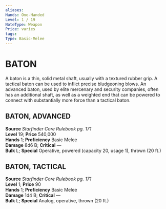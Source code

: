 ```yaml
---
aliases: 
Hands: One-Handed
Level: 1 / 19
NoteType: Weapon
Price: varies
tags: 
Type: Basic-Melee
---
```

# BATON
A baton is a thin, solid metal shaft, usually with a textured rubber grip. A tactical baton can be used to inflict precise bludgeoning blows. An advanced baton, used by elite mercenary and security companies, often has an additional shaft, as well as a weighted end that can be powered to connect with substantially more force than a tactical baton.  

##  BATON, ADVANCED

**Source** _Starfinder Core Rulebook pg. 171_  
**Level** 19; **Price** 540,000  
**Hands** 1; **Proficiency** Basic Melee  
**Damage** 8d6 B; **Critical** —  
**Bulk** L; **Special** Operative, powered (capacity 20, usage 1), thrown (20 ft.)

##  BATON, TACTICAL

**Source** _Starfinder Core Rulebook pg. 171_  
**Level** 1; **Price** 90  
**Hands** 1; **Proficiency** Basic Melee  
**Damage** 1d4 B; **Critical** —  
**Bulk** L; **Special** Analog, operative, thrown (20 ft.)